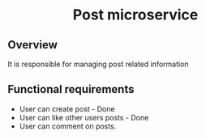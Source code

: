 <h1 style="text-align: center">Post microservice</h1>

<h2>Overview</h2>
<p>It is responsible for managing post related information </p>

<h2>Functional requirements</h2>
<ul>
    <li>User can create post - Done</li>
    <li>User can like other users posts - Done</li>
    <li>User can comment on posts.</li>
</ul>
